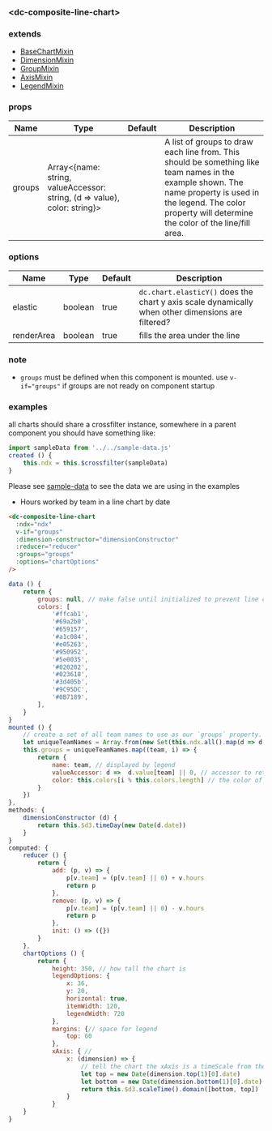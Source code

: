 ### \<dc-composite-line-chart>

### extends
- [BaseChartMixin](../../mixins#base-chart)
- [DimensionMixin](../../mixins/#dimension)
- [GroupMixin]('../../mixins/#group)
- [AxisMixin]('../../mixins/#axis)
- [LegendMixin]('../../mixins/#legend)

### props
| Name | Type | Default | Description |
| --- | --- | --- | --- |
| groups | Array<{name: string, valueAccessor: string, (d => value), color: string}> | | A list of groups to draw each line from. This should be something like team names in the example shown. The name property is used in the legend. The color property will determine the color of the line/fill area. |


### options
| Name | Type | Default | Description |
| --- | --- | --- | --- |
| elastic | boolean | true | `dc.chart.elasticY()` does the chart y axis scale dynamically when other dimensions are filtered? |
| renderArea | boolean | true | fills the area under the line |


### note
- `groups` must be defined when this component is mounted. use `v-if="groups"` if groups are not ready on component startup

### examples
all charts should share a crossfilter instance, somewhere in a parent component you should have something like:
```javascript
import sampleData from '../../sample-data.js'
created () {
	this.ndx = this.$crossfilter(sampleData)
}
```
Please see [sample-data](../../sample-data.js) to see the data we are using in the examples

- Hours worked by team in a line chart by date
```html
<dc-composite-line-chart
  :ndx="ndx"
  v-if="groups"
  :dimension-constructor="dimensionConstructor"
  :reducer="reducer"
  :groups="groups"
  :options="chartOptions"
/>
```
```javascript
data () {
	return {
		groups: null, // make false until initialized to prevent line chart from drawing before data is ready
		colors: [
			'#ffcab1',
			'#69a2b0',
			'#659157',
			'#a1c084',
			'#e05263',
			'#950952',
			'#5e0035',
			'#020202',
			'#023618',
			'#3d405b',
			'#9C95DC',
			'#0B7189',
		],
	}
}
mounted () {
	// create a set of all team names to use as our `groups` property.
	let uniqueTeamNames = Array.from(new Set(this.ndx.all().map(d => d.team))).sort()
	this.groups = uniqueTeamNames.map((team, i) => {
		return {
			name: team, // displayed by legend
			valueAccessor: d =>  d.value[team] || 0, // accessor to retrieve THIS GROUP's value from reduction result
			color: this.colors[i % this.colors.length] // the color of this group
		}
	})
},
methods: {
	dimensionConstructor (d) {
		return this.$d3.timeDay(new Date(d.date))
	}
}
computed: {
	reducer () {
		return {
			add: (p, v) => {
				p[v.team] = (p[v.team] || 0) + v.hours
				return p
			},
			remove: (p, v) => {          
				p[v.team] = (p[v.team] || 0) - v.hours
				return p
			},
			init: () => ({})
		}
	},
	chartOptions () {
		return {
			height: 350, // how tall the chart is
			legendOptions: {
				x: 36,
				y: 20,
				horizontal: true,
				itemWidth: 120,
				legendWidth: 720
			},
			margins: {// space for legend
				top: 60
			},
			xAxis: { // 
				x: (dimension) => {
					// tell the chart the xAxis is a timeScale from the start date (bottom) to the end date (top)
					let top = new Date(dimension.top(1)[0].date)
					let bottom = new Date(dimension.bottom(1)[0].date)
					return this.$d3.scaleTime().domain([bottom, top])
				}
			}
	}
}
```
